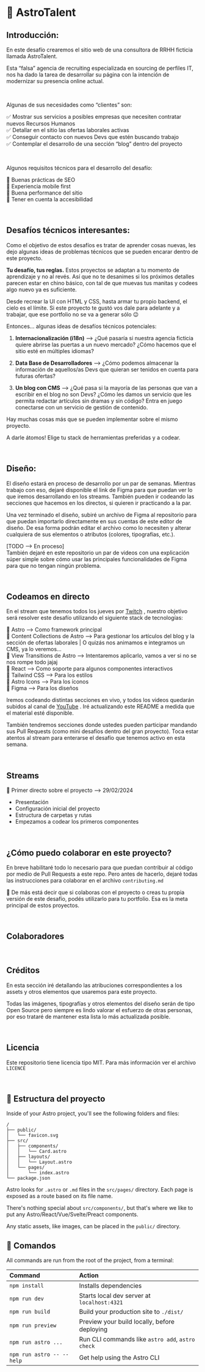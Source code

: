 # 💼 AstroTalent

## Introducción:

En este desafío crearemos el sitio web de una consultora de RRHH ficticia llamada AstroTalent. 

Esta “falsa” agencia de recruiting especializada en sourcing de perfiles IT, nos ha dado la tarea de desarrollar su página con la intención de modernizar su presencia online actual.  

<br/>

Algunas de sus necesidades como “clientes” son:  

✅ Mostrar sus servicios a posibles empresas que necesiten contratar nuevos Recursos Humanos  
✅ Detallar en el sitio las ofertas laborales activas  
✅ Conseguir contacto con nuevos Devs que estén buscando trabajo  
✅ Contemplar el desarrollo de una sección “blog” dentro del proyecto  

<br/>

Algunos requisitos técnicos para el desarrollo del desafío:  

🚀 Buenas prácticas de SEO  
🚀 Experiencia mobile first  
🚀 Buena performance del sitio  
🚀 Tener en cuenta la accesibilidad  

<br/>

## Desafíos técnicos interesantes:

Como el objetivo de estos desafíos es tratar de aprender cosas nuevas, les dejo algunas ideas de problemas técnicos que se pueden encarar dentro de este proyecto.

**Tu desafío, tus reglas.** Estos proyectos se adaptan a tu momento de aprendizaje y no al revés. Así que no te desanimes si los próximos detalles parecen estar en chino básico, con tal de que muevas tus manitas y codees algo nuevo ya es suficiente.

Desde recrear la UI con HTML y CSS, hasta armar tu propio backend, el cielo es el límite. Si este proyecto te gustó vos dale para adelante y a trabajar, que ese portfolio no se va a generar sólo 😉

Entonces… algunas ideas de desafíos técnicos potenciales:

1) **Internacionalización (i18n)** —> ¿Qué pasaría si nuestra agencia ficticia quiere abrirse las puertas a un nuevo mercado? ¿Cómo hacemos que el sitio esté en múltiples idiomas?

2) **Data Base de Desarrolladores** —> ¿Cómo podemos almacenar la información de aquellos/as Devs que quieran ser tenidos en cuenta para futuras ofertas?

3) **Un blog con CMS** —> ¿Qué pasa si la mayoría de las personas que van a escribir en el blog no son Devs? ¿Cómo les damos un servicio que les permita redactar artículos sin dramas y sin código? Entra en juego conectarse con un servicio de gestión de contenido.

Hay muchas cosas más que se pueden implementar sobre el mismo proyecto. 

A darle átomos! Elige tu stack de herramientas preferidas y a codear.

<br/>

## Diseño:

El diseño estará en proceso de desarrollo por un par de semanas. Mientras trabajo con eso, dejaré disponible el link de Figma para que puedan ver lo que iremos desarrollando en los streams. También pueden ir codeando las secciones que hacemos en los directos, si quieren ir practicando a la par.

Una vez terminado el diseño, subiré un archivo de Figma al repositorio para que puedan importarlo directamente en sus cuentas de este editor de diseño. De esa forma podrán editar el archivo como lo necesiten y alterar cualquiera de sus elementos o atributos (colores, tipografías, etc.).

[TODO —> En proceso]  
También dejaré en este repositorio un par de videos con una explicación súper simple sobre cómo usar las principales funcionalidades de Figma para que no tengan ningún problema.

<br/>

## Codeamos en directo

En el stream que tenemos todos los jueves por [Twitch](https://twitch.tv/unicorniodev) , nuestro objetivo será resolver este desafío utilizando el siguiente stack de tecnologías:

📝 Astro —> Como framework principal  
📝 Content Collections de Astro —> Para gestionar los artículos del blog y la sección de ofertas laborales | O quizás nos animamos e integramos un CMS, ya lo veremos…  
📝 View Transitions de Astro —> Intentaremos aplicarlo, vamos a ver si no se nos rompe todo jajaj  
📝 React —> Como soporte para algunos componentes interactivos  
📝 Tailwind CSS —> Para los estilos  
📝 Astro Icons —> Para los íconos  
📝 Figma —> Para los diseños  

Iremos codeando distintas secciones en vivo, y todos los videos quedarán subidos al canal de [YouTube](https://youtube.com/@unicorniodev) . Iré actualizando este README a medida que el material esté disponible.

También tendremos secciones donde ustedes pueden participar mandando sus Pull Requests (como mini desafíos dentro del gran proyecto). Toca estar atentos al stream para enterarse el desafío que tenemos activo en esta semana.

<br/>

## Streams

💛 Primer directo sobre el proyecto —> 29/02/2024

- Presentación
- Configuración inicial del proyecto
- Estructura de carpetas y rutas
- Empezamos a codear los primeros componentes

<br/>

## ¿Cómo puedo colaborar en este proyecto?

En breve habilitaré todo lo necesario para que puedan contribuir al código por medio de Pull Requests a este repo. Pero antes de hacerlo, dejaré todas las instrucciones para colaborar en el archivo `contributing.md` 

💜 De más está decir que si colaboras con el proyecto o creas tu propia versión de este desafío, podés utilizarlo para tu portfolio. Esa es la meta principal de estos proyectos.

<br/>

## Colaboradores

<br/>

## Créditos

En esta sección iré detallando las atribuciones correspondientes a los assets y otros elementos que usaremos para este proyecto.

Todas las imágenes, tipografías y otros elementos del diseño serán de tipo Open Source pero siempre es lindo valorar el esfuerzo de otras personas, por eso trataré de mantener esta lista lo más actualizada posible.

<br/>

## Licencia

Este repositorio tiene licencia tipo MIT. Para más información ver el archivo `LICENCE`

<br/>

## 🚀 Estructura del proyecto

Inside of your Astro project, you'll see the following folders and files:

```text
/
├── public/
│   └── favicon.svg
├── src/
│   ├── components/
│   │   └── Card.astro
│   ├── layouts/
│   │   └── Layout.astro
│   └── pages/
│       └── index.astro
└── package.json
```

Astro looks for `.astro` or `.md` files in the `src/pages/` directory. Each page is exposed as a route based on its file name.

There's nothing special about `src/components/`, but that's where we like to put any Astro/React/Vue/Svelte/Preact components.

Any static assets, like images, can be placed in the `public/` directory.

## 🧞 Comandos

All commands are run from the root of the project, from a terminal:

| Command                   | Action                                           |
| :------------------------ | :----------------------------------------------- |
| `npm install`             | Installs dependencies                            |
| `npm run dev`             | Starts local dev server at `localhost:4321`      |
| `npm run build`           | Build your production site to `./dist/`          |
| `npm run preview`         | Preview your build locally, before deploying     |
| `npm run astro ...`       | Run CLI commands like `astro add`, `astro check` |
| `npm run astro -- --help` | Get help using the Astro CLI                     |

